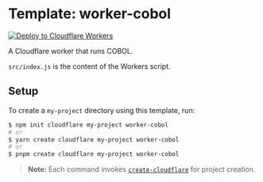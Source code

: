 # Template: worker-cobol

[![Deploy to Cloudflare Workers](https://deploy.workers.cloudflare.com/button)](https://deploy.workers.cloudflare.com/?url=https://github.com/cloudflare/templates/tree/main/worker-cobol)

A Cloudflare worker that runs COBOL.

`src/index.js` is the content of the Workers script.

## Setup

To create a `my-project` directory using this template, run:

```sh
$ npm init cloudflare my-project worker-cobol
# or
$ yarn create cloudflare my-project worker-cobol
# or
$ pnpm create cloudflare my-project worker-cobol
```

> **Note:** Each command invokes [`create-cloudflare`](https://www.npmjs.com/package/create-cloudflare) for project creation.
